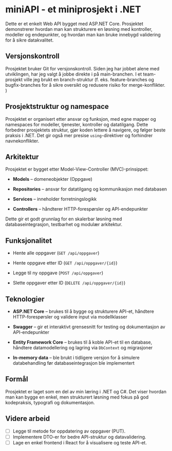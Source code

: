 # miniAPI - et miniprosjekt i .NET

Dette er et enkelt Web API bygget med ASP.NET Core. Prosjektet demonstrerer hvordan man kan strukturere en løsning med kontroller, modeller og endepunkter, og hvordan man kan bruke innebygd validering for å sikre datakvalitet.

## Versjonskontroll

Prosjektet bruker Git for versjonskontroll. Siden jeg har jobbet alene med utviklingen, har jeg valgt å jobbe direkte i på main-branchen. I et team-prosjekt ville jeg brukt en branch-struktur (f. eks. feature-branches og bugfix-branches for å sikre oversikt og redusere risiko for merge-konflikter. )	

## Prosjektstruktur og namespace

Prosjektet er organisert etter ansvar og funksjon, med egne mapper og namespaces for modeller, tjenester, kontroller og datatilgang. Dette forbedrer prosjektets struktur, gjør koden lettere å navigere, og følger beste praksis i .NET. Det gir også mer presise `using`-direktiver og forhindrer navnekonflikter.

## Arkitektur

Prosjektet er bygget etter Model-View-Controller (MVC)-prinsippet:

- **Models** – domeneobjekter (Oppgave)

- **Repositories** – ansvar for datatilgang og kommunikasjon med databasen

- **Services** – inneholder forretningslogikk

- **Controllers** – håndterer HTTP-forespørsler og API-endepunkter

Dette gir et godt grunnlag for en skalerbar løsning med databaseintegrasjon, testbarhet og modulær arkitektur.

## Funksjonalitet

- Hente alle oppgaver (`GET /api/oppgaver`)

- Hente oppgave etter ID (`GET /api/oppgaver/{id}`)

- Legge til ny oppgave (`POST /api/oppgaver`)

- Slette oppgaver etter ID (`DELETE /api/oppgaver/{id}`)

## Teknologier

- **ASP.NET Core** – brukes til å bygge og strukturere API-et, håndtere HTTP-forespørsler og validere input via modellklasser

- **Swagger** – gir et interaktivt grensesnitt for testing og dokumentasjon av API-endepunkter

- **Entity Framework Core** – brukes til å koble API-et til en database, håndtere datamodellering og lagring via `DbContext` og migrasjoner

- **In-memory data** – ble brukt i tidligere versjon for å simulere databehandling før databaseintegrasjon ble implementert

## Formål

Prosjektet er laget som en del av min læring i .NET og C#. Det viser hvordan man kan bygge en enkel, men strukturert løsning med fokus på god kodepraksis, typografi og dokumentasjon.

## Videre arbeid

- [ ] Legge til metode for oppdatering av oppgaver (PUT).
- [ ] Implementere DTO-er for bedre API-struktur og datavalidering.
- [ ] Lage en enkel frontend i React for å visualisere og teste API-et.
